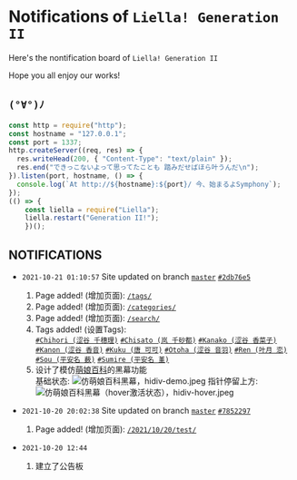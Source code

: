 # Notifications of `Liella! Generation II`

Here's the nontification board of `Liella! Generation II`

Hope you all enjoy our works!

## `(°∀°)ﾉ`

```js
const http = require("http");
const hostname = "127.0.0.1";
const port = 1337;
http.createServer((req, res) => {
  res.writeHead(200, { "Content-Type": "text/plain" });
  res.end("できっこないよって思ってたことも 踏みだせばほら叶うんだ\n");
}).listen(port, hostname, () => {
  console.log(`At http://${hostname}:${port}/ 今、始まるよSymphony`);
});
(() => {
    const liella = require("Liella");
    liella.restart("Generation II!");
    })();
```

## NOTIFICATIONS

* `2021-10-21 01:10:57` Site updated on branch [`master`](https://github.com/liella-gen2/liella-gen2.github.io/tree/master) [`#2db76e5`](https://github.com/liella-gen2/liella-gen2.github.io/commit/2db76e5c29e7658a5447714371b1de26027d6bd5)
  1. Page added! (增加页面): [`/tags/`](https://liella-gen2.github.io/tags/)
  2. Page added! (增加页面): [`/categories/`](https://liella-gen2.github.io/categories/)
  3. Page added! (增加页面): [`/search/`](https://liella-gen2.github.io/search/)
  4. Tags added! (设置Tags):\
     [`#Chihori (涩谷 千穗理)`](https://liella-gen2.github.io/tags/Chihori-涩谷-千穗理/)
     [`#Chisato (岚 千砂都)`](https://liella-gen2.github.io/tags/Chisato-岚-千砂都/)
     [`#Kanako (涩谷 香菜子)`](https://liella-gen2.github.io/tags/Kanako-涩谷-香菜子/)
     [`#Kanon (涩谷 香音)`](https://liella-gen2.github.io/tags/Kanon-涩谷-香音/)
     [`#Kuku (唐 可可)`](https://liella-gen2.github.io/tags/Kuku-唐-可可/)
     [`#Otoha (涩谷 音羽)`](https://liella-gen2.github.io/tags/Otoha-涩谷-音羽/)
     [`#Ren (叶月 恋)`](https://liella-gen2.github.io/tags/Ren-叶月-恋/)
     [`#Sou (平安名 薮)`](https://liella-gen2.github.io/tags/Sou-平安名-薮/)
     [`#Sumire (平安名 堇)`](https://liella-gen2.github.io/tags/Sumire-平安名-堇/)
  5. 设计了模仿[萌娘百科](https://zh.moegirl.org.cn/)的黑幕功能\
     基础状态:
     ![仿萌娘百科黑幕，hidiv-demo.jpeg](https://github.com/liella-gen2/notifications/blob/main/hidiv-demo.jpeg?raw=true)
     指针停留上方:
     ![仿萌娘百科黑幕（hover激活状态），hidiv-hover.jpeg](https://github.com/liella-gen2/notifications/blob/main/hidiv-hover.jpeg?raw=true)

* `2021-10-20 20:02:38` Site updated on branch [`master`](https://github.com/liella-gen2/liella-gen2.github.io/tree/master) [`#7852297`](https://github.com/liella-gen2/liella-gen2.github.io/commit/7852297ef2136acb77a023da8a2fb05585e9c638)
  1. Page added! (增加页面): [`/2021/10/20/test/`](https://liella-gen2.github.io/2021/10/20/test/)

* `2021-10-20 12:44`
  1. 建立了公告板
